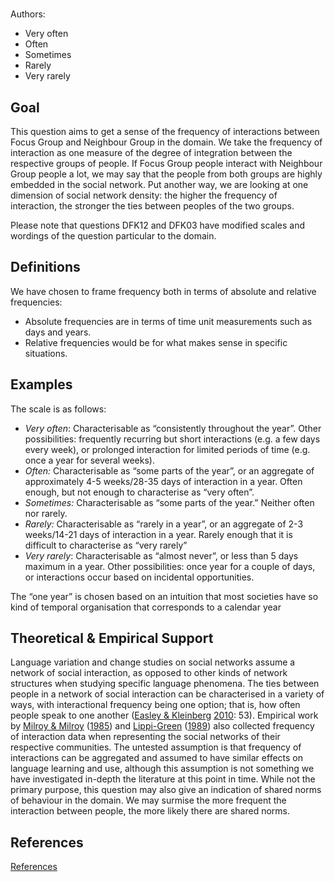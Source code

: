 # [](ContributionTable?__template__=property.md&property=name#cldf:S1)

Authors: [](ContributionTable?__template__=property.md&property=contributor#cldf:S1)
- Very often
- Often
- Sometimes
- Rarely
- Very rarely
## Goal

This question aims to get a sense of the frequency of interactions between Focus Group and Neighbour Group in the domain. We take the frequency of interaction as one measure of the degree of integration between the respective groups of people. If Focus Group people interact with Neighbour Group people a lot, we may say that the people from both groups are highly embedded in the social network. Put another way, we are looking at one dimension of social network density: the higher the frequency of interaction, the stronger the ties between peoples of the two groups.

Please note that questions DFK12 and DFK03 have modified scales and wordings of the question particular to the domain.


## Definitions

We have chosen to frame frequency both in terms of absolute and relative frequencies:

- Absolute frequencies are in terms of time unit measurements such as days and years.
- Relative frequencies would be for what makes sense in specific situations.
## Examples

The scale is as follows:

- *Very often*: Characterisable as “consistently throughout the year”. Other possibilities: frequently recurring but short interactions (e.g. a few days every week), or prolonged interaction for limited periods of time (e.g. once a year for several weeks).
- *Often:* Characterisable as “some parts of the year”, or an aggregate of approximately 4-5 weeks/28-35 days of interaction in a year. Often enough, but not enough to characterise as “very often”.
- *Sometimes:* Characterisable as “some parts of the year.” Neither often nor rarely.
- *Rarely:* Characterisable as “rarely in a year”, or an aggregate of 2-3 weeks/14-21 days of interaction in a year. Rarely enough that it is difficult to characterise as “very rarely”
- *Very rarely*: Characterisable as “almost never”, or less than 5 days maximum in a year. Other possibilities: once year for a couple of days, or interactions occur based on incidental opportunities.

The “one year” is chosen based on an intuition that most societies have so kind of temporal organisation that corresponds to a calendar year
## Theoretical & Empirical Support

Language variation and change studies on social networks assume a network of social interaction, as opposed to other kinds of network structures when studying specific language phenomena. The ties between people in a network of social interaction can be characterised in a variety of ways, with interactional frequency being one option; that is, how often people speak to one another ([Easley & Kleinberg](sources.bib?ref&with_internal_ref_link&keep_label#cldf:EasleyKleinberg2010) [2010](sources.bib?ref&with_internal_ref_link&keep_label#cldf:EasleyKleinberg2010): 53). Empirical work by [Milroy & Milroy](sources.bib?ref&with_internal_ref_link&keep_label#cldf:MilroyMilroy1985) ([1985](sources.bib?ref&with_internal_ref_link&keep_label#cldf:MilroyMilroy1985)) and [Lippi-Green](sources.bib?ref&with_internal_ref_link&keep_label#cldf:Lippi-Green1989) ([1989](sources.bib?ref&with_internal_ref_link&keep_label#cldf:Lippi-Green1989)) also collected frequency of interaction data when representing the social networks of their respective communities.
The untested assumption is that frequency of interactions can be aggregated and assumed to have similar effects on language learning and use, although this assumption is not something we have investigated in-depth the literature at this point in time.
While not the primary purpose, this question may also give an indication of shared norms of behaviour in the domain. We may surmise the more frequent the interaction between people, the more likely there are shared norms.
## References

[References](Source?cited_only&with_link#cldf:__all__)